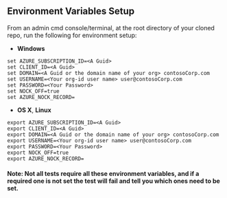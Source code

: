 ## Environment Variables Setup

From an admin cmd console/terminal, at the root directory of your cloned repo, run the following for environment setup:
* **Windows**
```
set AZURE_SUBSCRIPTION_ID=<A Guid>
set CLIENT_ID=<A Guid>
set DOMAIN=<A Guid or the domain name of your org> contosoCorp.com
set USERNAME=<Your org-id user name> user@contosoCorp.com
set PASSWORD=<Your Password>
set NOCK_OFF=true
set AZURE_NOCK_RECORD=
```

* **OS X**, **Linux**
```
export AZURE_SUBSCRIPTION_ID=<A Guid>
export CLIENT_ID=<A Guid>
export DOMAIN=<A Guid or the domain name of your org> contosoCorp.com
export USERNAME=<Your org-id user name> user@contosoCorp.com
export PASSWORD=<Your Password>
export NOCK_OFF=true
export AZURE_NOCK_RECORD=
```

#### Note: Not all tests require all these environment variables, and if a required one is not set the test will fail and tell you which ones need to be set.
